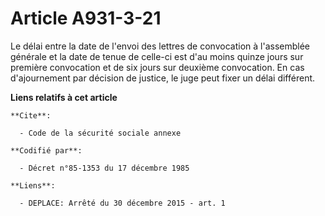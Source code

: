 # Article A931-3-21

Le délai entre la date de l'envoi des lettres de convocation à l'assemblée générale et la date de tenue de celle-ci est d'au
moins quinze jours sur première convocation et de six jours sur deuxième convocation. En cas d'ajournement par décision de
justice, le juge peut fixer un délai différent.

**Liens relatifs à cet article**

	**Cite**:

	  - Code de la sécurité sociale annexe

	**Codifié par**:

	  - Décret n°85-1353 du 17 décembre 1985

	**Liens**:

	  - DEPLACE: Arrêté du 30 décembre 2015 - art. 1
